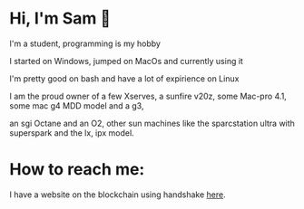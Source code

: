 # Hi, I'm Sam 🖖

I'm a student, programming is my hobby

I started on Windows, jumped on MacOs and currently using it

I'm pretty good on bash and have a lot of expirience on Linux 

I am the proud owner of a few Xserves, a sunfire v20z, some Mac-pro 4.1, some mac g4 MDD model and a g3, 

an sgi Octane and an O2, other sun machines like the sparcstation ultra with superspark and the lx, ipx model.

# How to reach me:

I have a website on the blockchain using handshake [here](samuele.ioni-pfvc.hns.to).
